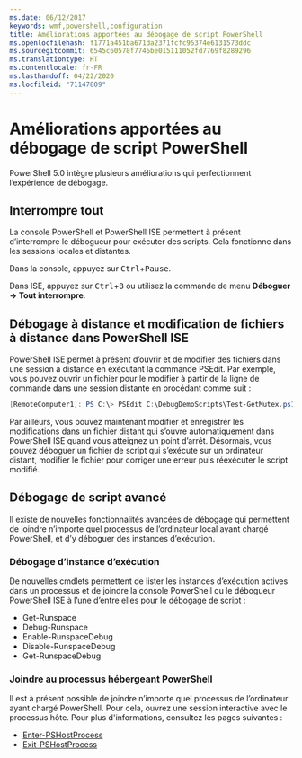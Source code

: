 ```yaml
---
ms.date: 06/12/2017
keywords: wmf,powershell,configuration
title: Améliorations apportées au débogage de script PowerShell
ms.openlocfilehash: f1771a451ba671da2371fcfc95374e6131573ddc
ms.sourcegitcommit: 6545c60578f7745be015111052fd7769f8289296
ms.translationtype: HT
ms.contentlocale: fr-FR
ms.lasthandoff: 04/22/2020
ms.locfileid: "71147809"
---
```

# <a name="improvements-in-powershell-script-debugging"></a>Améliorations apportées au débogage de script PowerShell

PowerShell 5.0 intègre plusieurs améliorations qui perfectionnent l’expérience de débogage.

## <a name="break-all"></a>Interrompre tout

La console PowerShell et PowerShell ISE permettent à présent d’interrompre le débogueur pour exécuter des scripts. Cela fonctionne dans les sessions locales et distantes.

Dans la console, appuyez sur <kbd>Ctrl</kbd>+<kbd>Pause</kbd>.

Dans ISE, appuyez sur <kbd>Ctrl</kbd>+<kbd>B</kbd> ou utilisez la commande de menu **Déboguer -> Tout interrompre**.

## <a name="remote-debugging-and-remote-file-editing-in-powershell-ise"></a>Débogage à distance et modification de fichiers à distance dans PowerShell ISE

PowerShell ISE permet à présent d’ouvrir et de modifier des fichiers dans une session à distance en exécutant la commande PSEdit.
Par exemple, vous pouvez ouvrir un fichier pour le modifier à partir de la ligne de commande dans une session distante en procédant comme suit :

```powershell
[RemoteComputer1]: PS C:\> PSEdit C:\DebugDemoScripts\Test-GetMutex.ps1
```

Par ailleurs, vous pouvez maintenant modifier et enregistrer les modifications dans un fichier distant qui s’ouvre automatiquement dans PowerShell ISE quand vous atteignez un point d’arrêt. Désormais, vous pouvez déboguer un fichier de script qui s’exécute sur un ordinateur distant, modifier le fichier pour corriger une erreur puis réexécuter le script modifié.

## <a name="advanced-script-debugging"></a>Débogage de script avancé

Il existe de nouvelles fonctionnalités avancées de débogage qui permettent de joindre n’importe quel processus de l’ordinateur local ayant chargé PowerShell, et d’y déboguer des instances d’exécution.

### <a name="runspace-debugging"></a>Débogage d’instance d’exécution

De nouvelles cmdlets permettent de lister les instances d’exécution actives dans un processus et de joindre la console PowerShell ou le débogueur PowerShell ISE à l’une d’entre elles pour le débogage de script :

- Get-Runspace
- Debug-Runspace
- Enable-RunspaceDebug
- Disable-RunspaceDebug
- Get-RunspaceDebug

### <a name="attach-to-process-hosting-powershell"></a>Joindre au processus hébergeant PowerShell

Il est à présent possible de joindre n’importe quel processus de l’ordinateur ayant chargé PowerShell. Pour cela, ouvrez une session interactive avec le processus hôte. Pour plus d'informations, consultez les pages suivantes :

- [Enter-PSHostProcess](/powershell/module/Microsoft.PowerShell.Core/Enter-PSHostProcess)
- [Exit-PSHostProcess](/powershell/module/Microsoft.PowerShell.Core/Exit-PSHostProcess)
